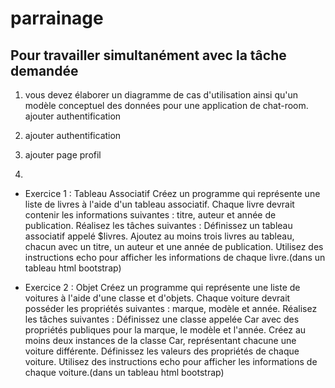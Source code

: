 # parrainage
## Pour travailler simultanément avec la tâche demandée

 1. vous devez élaborer un diagramme de cas d'utilisation ainsi qu'un modèle conceptuel des données pour une application de chat-room.
ajouter authentification

 2. ajouter authentification

 3. ajouter page profil 

 4. 
   - Exercice 1 : Tableau Associatif
Créez un programme qui représente une liste de livres à l'aide d'un tableau associatif. Chaque livre devrait contenir les informations suivantes : titre, auteur et année de publication. Réalisez les tâches suivantes :
Définissez un tableau associatif appelé $livres.
Ajoutez au moins trois livres au tableau, chacun avec un titre, un auteur et une année de publication.
Utilisez des instructions echo pour afficher les informations de chaque livre.(dans un tableau html bootstrap)

   - Exercice 2 : Objet
Créez un programme qui représente une liste de voitures à l'aide d'une classe et d'objets. Chaque voiture devrait posséder les propriétés suivantes : marque, modèle et année. Réalisez les tâches suivantes :
Définissez une classe appelée Car avec des propriétés publiques pour la marque, le modèle et l'année.
Créez au moins deux instances de la classe Car, représentant chacune une voiture différente.
Définissez les valeurs des propriétés de chaque voiture.
Utilisez des instructions echo pour afficher les informations de chaque voiture.(dans un tableau html bootstrap)